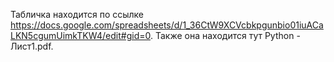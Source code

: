 Табличка находится по ссылке https://docs.google.com/spreadsheets/d/1_36CtW9XCVcbkpgunbio01iuACaLKN5cgumUimkTKW4/edit#gid=0.
Также она находится тут Python - Лист1.pdf.